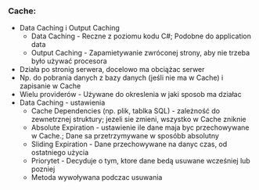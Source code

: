 ﻿### Cache: 
* Data Caching i Output Caching
  * Data Caching - Reczne z poziomu kodu C#; Podobne do application data
  * Output Caching - Zapamietywanie zwróconej strony, aby nie trzeba było używać procesora
* Działa po stronig serwera, docelowo ma obciążac serwer
* Np. do pobrania danych z bazy danych (jeśli nie ma w Cache) i zapisanie w Cache
* Wielu providerów - Używane do okreslenia w jaki sposob ma działac
* Data Caching - ustawienia
  * Cache Dependencies (np. plik, tablka SQL) - zależność do zewnetrznej struktury; jezeli sie zmieni, wszystko w Cache zniknie
  * Absolute Expiration - ustawienie ile dane maja byc przechowywane w Cache.; Dane sa przetrzymywane w sposóbb absolutny
  * Sliding Expiration - Dane przechowywane na danyc czas, od ostatniego użycia 
  * Priorytet - Decyduje o tym, ktore dane bedą usuwane wcześniej lub pozniej
  * Metoda wywoływana podczac usuwania


